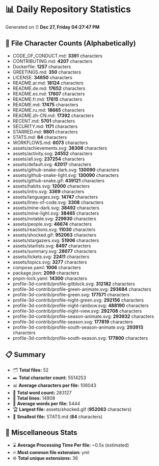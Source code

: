 # 📊 Daily Repository Statistics
Generated on ⏰ **Dec 27, Friday 04:27:47 PM**

## 📂 File Character Counts (Alphabetically)
- CODE_OF_CONDUCT.md: **3391** characters
- CONTRIBUTING.md: **4207** characters
- Dockerfile: **1257** characters
- GREETINGS.md: **350** characters
- LICENSE: **34650** characters
- README.ar.md: **18124** characters
- README.de.md: **17652** characters
- README.es.md: **17607** characters
- README.fr.md: **17615** characters
- README.md: **17475** characters
- README.ru.md: **18665** characters
- README.zh-CN.md: **17392** characters
- RECENT.md: **5701** characters
- SECURITY.md: **1171** characters
- STARRED.md: **9801** characters
- STATS.md: **84** characters
- WORKFLOWS.md: **6073** characters
- assets/achievements.svg: **38308** characters
- assets/activity.svg: **24552** characters
- assets/all.svg: **237254** characters
- assets/default.svg: **42017** characters
- assets/github-snake-dark.svg: **130090** characters
- assets/github-snake-light.svg: **130090** characters
- assets/github-snake.gif: **439121** characters
- assets/habits.svg: **12000** characters
- assets/intro.svg: **3369** characters
- assets/languages.svg: **14747** characters
- assets/lines-of-code.svg: **3308** characters
- assets/mine-dark.svg: **38492** characters
- assets/mine-light.svg: **38465** characters
- assets/notable.svg: **229930** characters
- assets/people.svg: **46674** characters
- assets/reactions.svg: **11030** characters
- assets/shocked.gif: **952063** characters
- assets/stargazers.svg: **51906** characters
- assets/starlists.svg: **8497** characters
- assets/summary.svg: **28077** characters
- assets/tickets.svg: **22411** characters
- assets/topics.svg: **3277** characters
- compose.yaml: **1006** characters
- package.json: **2099** characters
- pnpm-lock.yaml: **14300** characters
- profile-3d-contrib/profile-gitblock.svg: **312182** characters
- profile-3d-contrib/profile-green-animate.svg: **293684** characters
- profile-3d-contrib/profile-green.svg: **177571** characters
- profile-3d-contrib/profile-night-green.svg: **292156** characters
- profile-3d-contrib/profile-night-rainbow.svg: **488190** characters
- profile-3d-contrib/profile-night-view.svg: **292708** characters
- profile-3d-contrib/profile-season-animate.svg: **293932** characters
- profile-3d-contrib/profile-season.svg: **177819** characters
- profile-3d-contrib/profile-south-season-animate.svg: **293913** characters
- profile-3d-contrib/profile-south-season.svg: **177800** characters

## 📋 Summary
- 🗂️ **Total files:** 52
- ✒️ **Total character count:** 5514253
- 📊 **Average characters per file:** 106043
- 📝 **Total word count:** 283127
- 🧾 **Total lines:** 14908
- 📐 **Average words per file:** 5444
- 🏆 **Largest file:** assets/shocked.gif (**952063** characters)
- 🥉 **Smallest file:** STATS.md (**84** characters)

## 🌟 Miscellaneous Stats
- ⌛ **Average Processing Time Per file:** ~0.5s (estimated)
- 🔥 **Most common file extension:** yml
- 🌐 **Total unique extensions:** 36
